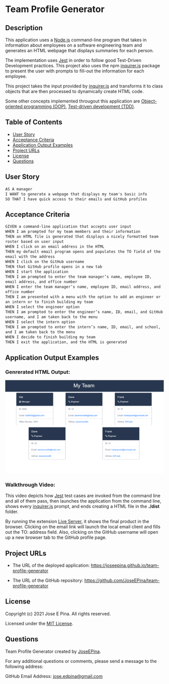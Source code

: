 # Team Profile Generator

## Description

This application uses a [Node.js](https://nodejs.org/en/about/) command-line program that takes in information about employees on a software engineering team and generates an HTML webpage that displays summaries for each person.

The implementation uses [Jest](https://www.npmjs.com/package/jest) in order to follow good Test-Driven Development practices. This project also uses the npm [inquirer.js](https://www.npmjs.com/package/inquirer) package to present the user with prompts to fill-out the information for each employee.

This project takes the input provided by [inquirer.js](https://www.npmjs.com/package/inquirer) and transforms it to class objects that are then processed to dynamically create HTML code.

Some other concepts implemented througout this application are [Object-oriented programming (OOP)](https://en.wikipedia.org/wiki/Object-oriented_programming), [Test-driven development (TDD)](https://en.wikipedia.org/wiki/Test-driven_development).

## Table of Contents

-  [User Story](#userstory)
-  [Acceptance Criteria](#acceptancecriteria)
-  [Application Output Examples](#applicationoutputexamples)
-  [Project URLs](#projecturls)
-  [License](#license)
-  [Questions](#questions)

## User Story

```
AS A manager
I WANT to generate a webpage that displays my team's basic info
SO THAT I have quick access to their emails and GitHub profiles
```

## Acceptance Criteria

```
GIVEN a command-line application that accepts user input
WHEN I am prompted for my team members and their information
THEN an HTML file is generated that displays a nicely formatted team roster based on user input
WHEN I click on an email address in the HTML
THEN my default email program opens and populates the TO field of the email with the address
WHEN I click on the GitHub username
THEN that GitHub profile opens in a new tab
WHEN I start the application
THEN I am prompted to enter the team manager’s name, employee ID, email address, and office number
WHEN I enter the team manager’s name, employee ID, email address, and office number
THEN I am presented with a menu with the option to add an engineer or an intern or to finish building my team
WHEN I select the engineer option
THEN I am prompted to enter the engineer’s name, ID, email, and GitHub username, and I am taken back to the menu
WHEN I select the intern option
THEN I am prompted to enter the intern’s name, ID, email, and school, and I am taken back to the menu
WHEN I decide to finish building my team
THEN I exit the application, and the HTML is generated
```

## Application Output Examples

### Genrerated HTML Output:

![Example](./assets/example.png)

### Walkthrough Video:

This video depicts how [Jest](https://www.npmjs.com/package/jest) test cases are invoked from the command line and all of them pass, then launches the application from the command line, shows every [inquirer.js](https://www.npmjs.com/package/inquirer) prompt, and ends creating a HTML file in the **./dist** folder.

By running the extension [Live Server](https://marketplace.visualstudio.com/items?itemName=ritwickdey.LiveServer), it shows the final product in the browser. Clicking on the email link will launch the local email client and fills out the TO: address field. Also, clicking on the GitHub username will open up a new browser tab to the GitHub profile page.

## Project URLs

-  The URL of the deployed application:
   https://joseepina.github.io/team-profile-generator

-  The URL of the GitHub repository:
   https://github.com/JoseEPina/team-profile-generator

## License

Copyright (c) 2021 Jose E Pina. All rights reserved.

Licensed under the [MIT License](https://choosealicense.com/licenses/mit).

## Questions

Team Profile Generator created by [JoseEPina](https://github.com/JoseEPina).

For any additional questions or comments, please send a message to the following address:

GitHub Email Address: <jose.edpina@gmail.com>
